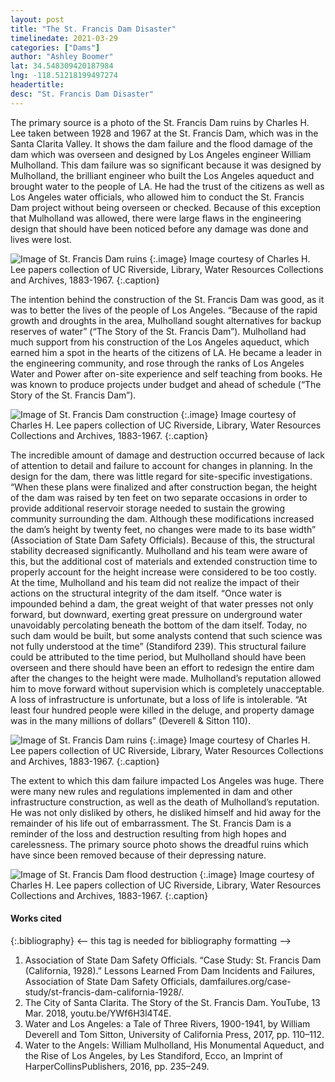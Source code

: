 ```yaml
---
layout: post
title: "The St. Francis Dam Disaster"
timelinedate: 2021-03-29
categories: ["Dams"]
author: "Ashley Boomer"
lat: 34.548309420187984
lng: -118.51218199497274
headertitle: 
desc: "St. Francis Dam Disaster"
---
```

The primary source is a photo of the St. Francis Dam ruins by Charles H. Lee taken between 1928 and 1967 at the St. Francis Dam, which was in the Santa Clarita Valley. It shows the dam failure and the flood damage of the dam which was overseen and designed by Los Angeles engineer William Mulholland. This dam failure was so significant because it was designed by Mulholland, the brilliant engineer who built the Los Angeles aqueduct and brought water to the people of LA. He had the trust of the citizens as well as Los Angeles water officials, who allowed him to conduct the St. Francis Dam project without being overseen or checked. Because of this exception that Mulholland was allowed, there were large flaws in the engineering design that should have been noticed before any damage was done and lives were lost.

![Image of St. Francis Dam ruins](https://d30821mshh5k7n.cloudfront.net/9d32c8e6-5dd9-456e-a5d9-8fb2f0944f15/full/1024,/0/default.jpg)
   {:.image} 
Image courtesy of Charles H. Lee papers collection of UC Riverside, Library, Water Resources Collections and Archives, 1883-1967.
   {:.caption} 

The intention behind the construction of the St. Francis Dam was good, as it was to better the lives of the people of Los Angeles. “Because of the rapid growth and droughts in the area, Mulholland sought alternatives for backup reserves of water” (“The Story of the St. Francis Dam”). Mulholland had much support from his construction of the Los Angeles aqueduct, which earned him a spot in the hearts of the citizens of LA. He became a leader in the engineering community, and rose through the ranks of Los Angeles Water and Power after on-site experience and self teaching from books. He was known to produce projects under budget and ahead of schedule (“The Story of the St. Francis Dam”).

![Image of St. Francis Dam construction](https://d30821mshh5k7n.cloudfront.net/12bc6d19-3246-476a-a1f4-b26f86a11463/full/,1024/0/default.jpg)
   {:.image} 
Image courtesy of Charles H. Lee papers collection of UC Riverside, Library, Water Resources Collections and Archives, 1883-1967.
   {:.caption}

The incredible amount of damage and destruction occurred because of lack of attention to detail and failure to account for changes in planning. In the design for the dam, there was little regard for site-specific investigations. “When these plans were finalized and after construction began, the height of the dam was raised by ten feet on two separate occasions in order to provide additional reservoir storage needed to sustain the growing community surrounding the dam. Although these modifications increased the dam’s height by twenty feet, no changes were made to its base width” (Association of State Dam Safety Officials). Because of this, the structural stability decreased significantly. Mulholland and his team were aware of this, but the additional cost of materials and extended construction time to properly account for the height increase were considered to be too costly. At the time, Mulholland and his team did not realize the impact of their actions on the structural integrity of the dam itself. “Once water is impounded behind a dam, the great weight of that water presses not only forward, but downward, exerting great pressure on underground water unavoidably percolating beneath the bottom of the dam itself. Today, no such dam would be built, but some analysts contend that such science was not fully understood at the time” (Standiford 239). This structural failure could be attributed to the time period, but Mulholland should have been overseen and there should have been an effort to redesign the entire dam after the changes to the height were made. Mulholland’s reputation allowed him to move forward without supervision which is completely unacceptable. A loss of infrastructure is unfortunate, but a loss of life is intolerable. “At least four hundred people were killed in the deluge, and property damage was in the many millions of dollars” (Deverell & Sitton 110).

![Image of St. Francis Dam ruins](https://d30821mshh5k7n.cloudfront.net/acb670cf-9d57-4804-86f1-fb86642b0ae8/full/1024,/0/default.jpg)
   {:.image} 
Image courtesy of Charles H. Lee papers collection of UC Riverside, Library, Water Resources Collections and Archives, 1883-1967.
   {:.caption}

The extent to which this dam failure impacted Los Angeles was huge. There were many new rules and regulations implemented in dam and other infrastructure construction, as well as the death of Mulholland’s reputation. He was not only disliked by others, he disliked himself and hid away for the remainder of his life out of embarrassment. The St. Francis Dam is a reminder of the loss and destruction resulting from high hopes and carelessness. The primary source photo shows the dreadful ruins which have since been removed because of their depressing nature.
   
![Image of St. Francis Dam flood destruction](https://d30821mshh5k7n.cloudfront.net/34860b5a-a601-4b11-9f8e-a2c11419ac13/full/1024,/0/default.jpg)
   {:.image} 
Image courtesy of Charles H. Lee papers collection of UC Riverside, Library, Water Resources Collections and Archives, 1883-1967.
   {:.caption}

#### Works cited

{:.bibliography} <-- this tag is needed for bibliography formatting -->
1. Association of State Dam Safety Officials. “Case Study: St. Francis Dam (California, 1928).” Lessons Learned From Dam Incidents and Failures, Association of State Dam Safety Officials, damfailures.org/case-study/st-francis-dam-california-1928/.
2. The City of Santa Clarita. The Story of the St. Francis Dam. YouTube, 13 Mar. 2018, youtu.be/YWf6H3l4T4E.
3. Water and Los Angeles: a Tale of Three Rivers, 1900-1941, by William Deverell and Tom Sitton, University of California Press, 2017, pp. 110–112.
4. Water to the Angels: William Mulholland, His Monumental Aqueduct, and the Rise of Los Angeles, by Les Standiford, Ecco, an Imprint of HarperCollinsPublishers, 2016, pp. 235–249.
